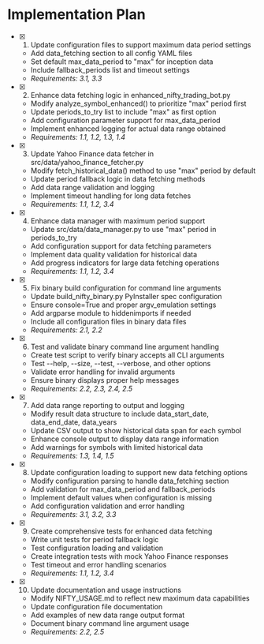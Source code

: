 # Implementation Plan

- [x] 1. Update configuration files to support maximum data period settings


  - Add data_fetching section to all config YAML files
  - Set default max_data_period to "max" for inception data
  - Include fallback_periods list and timeout settings
  - _Requirements: 3.1, 3.3_

- [x] 2. Enhance data fetching logic in enhanced_nifty_trading_bot.py


  - Modify analyze_symbol_enhanced() to prioritize "max" period first
  - Update periods_to_try list to include "max" as first option
  - Add configuration parameter support for max_data_period
  - Implement enhanced logging for actual data range obtained
  - _Requirements: 1.1, 1.2, 1.3, 1.4_

- [x] 3. Update Yahoo Finance data fetcher in src/data/yahoo_finance_fetcher.py


  - Modify fetch_historical_data() method to use "max" period by default
  - Update period fallback logic in data fetching methods
  - Add data range validation and logging
  - Implement timeout handling for long data fetches
  - _Requirements: 1.1, 1.2, 3.4_

- [x] 4. Enhance data manager with maximum period support


  - Update src/data/data_manager.py to use "max" period in periods_to_try
  - Add configuration support for data fetching parameters
  - Implement data quality validation for historical data
  - Add progress indicators for large data fetching operations
  - _Requirements: 1.1, 1.2, 3.4_

- [x] 5. Fix binary build configuration for command line arguments


  - Update build_nifty_binary.py PyInstaller spec configuration
  - Ensure console=True and proper argv_emulation settings
  - Add argparse module to hiddenimports if needed
  - Include all configuration files in binary data files
  - _Requirements: 2.1, 2.2_

- [x] 6. Test and validate binary command line argument handling


  - Create test script to verify binary accepts all CLI arguments
  - Test --help, --size, --test, --verbose, and other options
  - Validate error handling for invalid arguments
  - Ensure binary displays proper help messages
  - _Requirements: 2.2, 2.3, 2.4, 2.5_

- [x] 7. Add data range reporting to output and logging


  - Modify result data structure to include data_start_date, data_end_date, data_years
  - Update CSV output to show historical data span for each symbol
  - Enhance console output to display data range information
  - Add warnings for symbols with limited historical data
  - _Requirements: 1.3, 1.4, 1.5_

- [x] 8. Update configuration loading to support new data fetching options


  - Modify configuration parsing to handle data_fetching section
  - Add validation for max_data_period and fallback_periods
  - Implement default values when configuration is missing
  - Add configuration validation and error handling
  - _Requirements: 3.1, 3.2, 3.3_

- [x] 9. Create comprehensive tests for enhanced data fetching


  - Write unit tests for period fallback logic
  - Test configuration loading and validation
  - Create integration tests with mock Yahoo Finance responses
  - Test timeout and error handling scenarios
  - _Requirements: 1.1, 1.2, 3.4_

- [x] 10. Update documentation and usage instructions



  - Modify NIFTY_USAGE.md to reflect new maximum data capabilities
  - Update configuration file documentation
  - Add examples of new data range output format
  - Document binary command line argument usage
  - _Requirements: 2.2, 2.5_